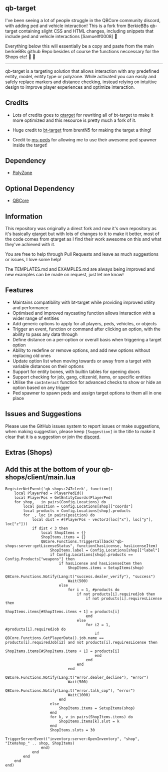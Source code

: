 ## qb-target


I've been seeing a lot of people struggle in the QBCore community discord, with adding ped and vehicle interaction!
This is a fork from BerkieBBs qb-target containing slight CSS and HTML changes, including snippets that include ped and vehicle interactions [Samuel#0008] 👋 

Everything below this will essentially be a copy and paste from the main berkieBBs github Repo besides of course the functions neccessary for the Shops etc! 👋 👋 

---

qb-target is a targeting solution that allows interaction with any predefined entity, model, entity type or polyzone. While activated you can easily and safely replace markers and distance checking, instead relying on intuitive design to improve player experiences and optimize interaction.

## Credits

* Lots of credits goes to [qtarget](https://github.com/overextended/qtarget) for rewriting all of bt-target to make it more optimized and this resource is pretty much a fork of it.

* Huge credit to [bt-target](https://github.com/brentN5/bt-target) from brentN5 for making the target a thing!

* Credit to [ms-peds](https://github.com/MiddleSkillz/ms-peds) for allowing me to use their awesome ped spawner inside the target!

## Dependency

* [PolyZone](https://github.com/mkafrin/PolyZone)

## Optional Dependency

* [QBCore](https://github.com/qbcore-framework/qb-core)

## Information

This repository was originally a direct fork and now it's own repository as it's basically qtarget but with lots of changes to it to make it better, most of the code comes from qtarget as I find their work awesome on this and what they've achieved with it.

You are free to help through Pull Requests and leave as much suggestions or issues, I love some help!

The TEMPLATES.md and EXAMPLES.md are always being improved and new examples can be made on request, just let me know!

## Features 
- Maintains compatibility with bt-target while providing improved utility and performance
- Optimised and improved raycasting function allows interaction with a wider range of entities
- Add generic options to apply for all players, peds, vehicles, or objects
- Trigger an event, function or command after clicking an option, with the ability to pass any data through
- Define distance on a per-option or overall basis when triggering a target option
- Ability to redefine or remove options, and add new options without replacing old ones
- Update option list when moving towards or away from a target with variable distances on their options
- Support for entity bones, with builtin tables for opening doors
- Support checking for job, gang, citizenid, items, or specific entities
- Utilise the `canInteract` function for advanced checks to show or hide an option based on any trigger
- Ped spawner to spawn peds and assign target options to them all in one place

## Issues and Suggestions
Please use the GitHub issues system to report issues or make suggestions, when making suggestion, please keep `[Suggestion]` in the title to make it clear that it is a suggestion or join the [discord](https://discord.gg/qbcore).

## Extras (Shops)

Add this at the bottom of your qb-shops/client/main.lua
--

```
RegisterNetEvent('qb-shops:247clerk', function()
    local PlayerPed = PlayerPedId()
    local PlayerPos = GetEntityCoords(PlayerPed)
    for shop, _ in pairs(Config.Locations) do
        local position = Config.Locations[shop]["coords"]
        local products = Config.Locations[shop].products
        for _, loc in pairs(position) do
            local dist = #(PlayerPos - vector3(loc["x"], loc["y"], loc["z"]))
            if dist < 3 then
                local ShopItems = {}
                ShopItems.items = {}
                QBCore.Functions.TriggerCallback("qb-shops:server:getLicenseStatus", function(hasLicense, hasLicenseItem)
                    ShopItems.label = Config.Locations[shop]["label"]
                    if Config.Locations[shop].products == Config.Products["weapons"] then
                        if hasLicense and hasLicenseItem then
                            ShopItems.items = SetupItems(shop)
                            QBCore.Functions.Notify(Lang:t("success.dealer_verify"), "success")
                            Wait(500)
                        else
                            for i = 1, #products do
                                if not products[i].requiredJob then
                                    if not products[i].requiresLicense then
                                        ShopItems.items[#ShopItems.items + 1] = products[i]
                                    end
                                else
                                    for i2 = 1, #products[i].requiredJob do
                                        if QBCore.Functions.GetPlayerData().job.name == products[i].requiredJob[i2] and not products[i].requiresLicense then
                                            ShopItems.items[#ShopItems.items + 1] = products[i]
                                        end
                                    end
                                end
                            end
                            QBCore.Functions.Notify(Lang:t("error.dealer_decline"), "error")
                            Wait(500)
                            QBCore.Functions.Notify(Lang:t("error.talk_cop"), "error")
                            Wait(1000)
                        end
                    else
                        ShopItems.items = SetupItems(shop)
                    end
                    for k, v in pairs(ShopItems.items) do
                        ShopItems.items[k].slot = k
                    end
                    ShopItems.slots = 30
                    TriggerServerEvent("inventory:server:OpenInventory", "shop", "Itemshop_" .. shop, ShopItems)
                end)
            end
        end
    end
end)
